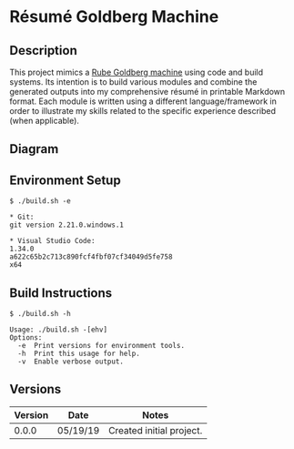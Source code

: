 # Résumé Goldberg Machine

## Description

This project mimics a [Rube Goldberg machine](https://en.wikipedia.org/wiki/Rube_Goldberg_machine) using code and build
systems. Its intention is to build various modules and combine the generated outputs into my comprehensive résumé in
printable Markdown format. Each module is written using a different language/framework in order to illustrate my skills
related to the specific experience described (when applicable).

## Diagram

## Environment Setup

```
$ ./build.sh -e

* Git:
git version 2.21.0.windows.1

* Visual Studio Code:
1.34.0
a622c65b2c713c890fcf4fbf07cf34049d5fe758
x64
```

## Build Instructions

```
$ ./build.sh -h

Usage: ./build.sh -[ehv]
Options:
  -e  Print versions for environment tools.
  -h  Print this usage for help.
  -v  Enable verbose output.
```

## Versions

| Version | Date     | Notes                    |
| ------- | -------- | ------------------------ |
| 0.0.0   | 05/19/19 | Created initial project. |
